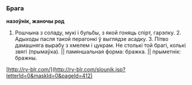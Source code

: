 ### Брага
**назоўнік, жаночы род**

1. Рошчына з соладу, мукі і бульбы, з якой гоняць спірт, гарэлку. 2. Адыходы пасля такой перагонкі ў выглядзе асадку. 3. Пітво дамашняга вырабу з хмелем і цукрам. Не столькі той брагі, колькі звягі (прымаўка). || памяншальная форма: бражка. || прыметнік: бражны.

<a rel="author">[http://rv-blr.com/](http://rv-blr.com/slounik.jsp?letterId=0&maskId=0&pageId=412)</a>
